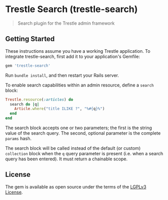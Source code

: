 # Trestle Search (trestle-search)

> Search plugin for the Trestle admin framework


## Getting Started

These instructions assume you have a working Trestle application. To integrate trestle-search, first add it to your application's Gemfile:

```ruby
gem 'trestle-search'
```

Run `bundle install`, and then restart your Rails server.

To enable search capabilities within an admin resource, define a `search` block:

```ruby
Trestle.resource(:articles) do
  search do |q|
    Article.where("title ILIKE ?", "%#{q}%")
  end
end
```

The search block accepts one or two parameters; the first is the string value of the search query. The second, optional parameter is the complete `params` hash.

The search block will be called instead of the default (or custom) `collection` block when the `q` query parameter is present (i.e. when a search query has been entered). It must return a chainable scope.


## License

The gem is available as open source under the terms of the [LGPLv3 License](https://opensource.org/licenses/LGPL-3.0).
